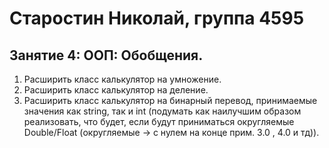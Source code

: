 # Старостин Николай, группа 4595
## Занятие 4: ООП: Обобщения.

1) Расширить класс калькулятор на умножение.
2) Расширить класс калькулятор на деление.
3) Расширить класс калькулятор на бинарный перевод, принимаемые значения как string, так и int (подумать как наилучшим образом реализовать, что будет, если будут приниматься округляемые Double/Float (округляемые -> с нулем на конце прим. 3.0 , 4.0 и тд)).